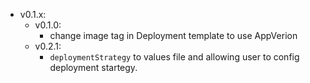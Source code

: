 - v0.1.x:
  - v0.1.0: 
    - change image tag in Deployment template to use AppVerion
  - v0.2.1:
    - `deploymentStrategy` to values file and allowing user to config deployment startegy.